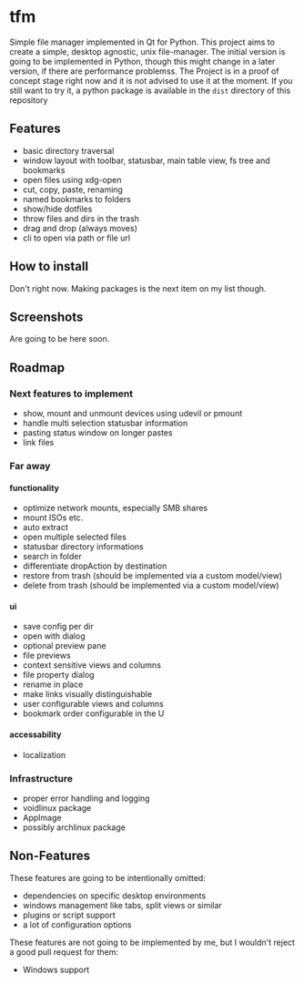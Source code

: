 # tfm
Simple file manager implemented in Qt for Python. This project aims to create a simple, desktop agnostic, unix file-manager.
The initial version is going to be implemented in Python, though this might change in a later version, if there are performance problemss.
The Project is in a proof of concept stage right now and it is not advised to use it at the moment.
If you still want to try it, a python package is available in the ```dist``` directory of this repository

## Features
* basic directory traversal
* window layout with toolbar, statusbar, main table view, fs tree and bookmarks
* open files using xdg-open
* cut, copy, paste, renaming
* named bookmarks to folders
* show/hide dotfiles
* throw files and dirs in the trash
* drag and drop (always moves)
* cli to open via path or file url

## How to install
Don't right now. Making packages is the next item on my list though.

## Screenshots
Are going to be here soon.

## Roadmap

### Next features to implement
* show, mount and unmount devices using udevil or pmount
* handle multi selection statusbar information
* pasting status window on longer pastes
* link files

### Far away
#### functionality
* optimize network mounts, especially SMB shares
* mount ISOs etc.
* auto extract
* open multiple selected files
* statusbar directory informations
* search in folder
* differentiate dropAction by destination
* restore from trash (should be implemented via a custom model/view)
* delete from trash (should be implemented via a custom model/view)
#### ui
* save config per dir
* open with dialog
* optional preview pane
* file previews
* context sensitive views and columns
* file property dialog
* rename in place
* make links visually distinguishable
* user configurable views and columns
* bookmark order configurable in the U
#### accessability
* localization

### Infrastructure
* proper error handling and logging
* voidlinux package
* AppImage
* possibly archlinux package

## Non-Features
These features are going to be intentionally omitted:

* dependencies on specific desktop environments
* windows management like tabs, split views or similar
* plugins or script support
* a lot of configuration options

These features are not going to be implemented by me, but I wouldn't reject a good pull request for them:

* Windows support
